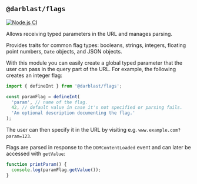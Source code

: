 ## `@darblast/flags`

[![Node.js CI](https://github.com/darblast/flags/actions/workflows/node.js.yml/badge.svg)](https://github.com/darblast/flags/actions/workflows/node.js.yml)

Allows receiving typed parameters in the URL and manages parsing.

Provides traits for common flag types: booleans, strings, integers, floating point numbers, `Date`
objects, and JSON objects.

With this module you can easily create a global typed parameter that the user can pass in the query
part of the URL. For example, the following creates an integer flag:

```js
import { defineInt } from '@darblast/flags';

const paramFlag = defineInt(
  'param', // name of the flag.
  42, // default value in case it's not specified or parsing fails.
  'An optional description documenting the flag.'
);
```

The user can then specify it in the URL by visiting e.g. `www.example.com?param=123`.

Flags are parsed in response to the `DOMContentLoaded` event and can later be accessed with
`getValue`:

```js
function printParam() {
  console.log(paramFlag.getValue());
}
```

